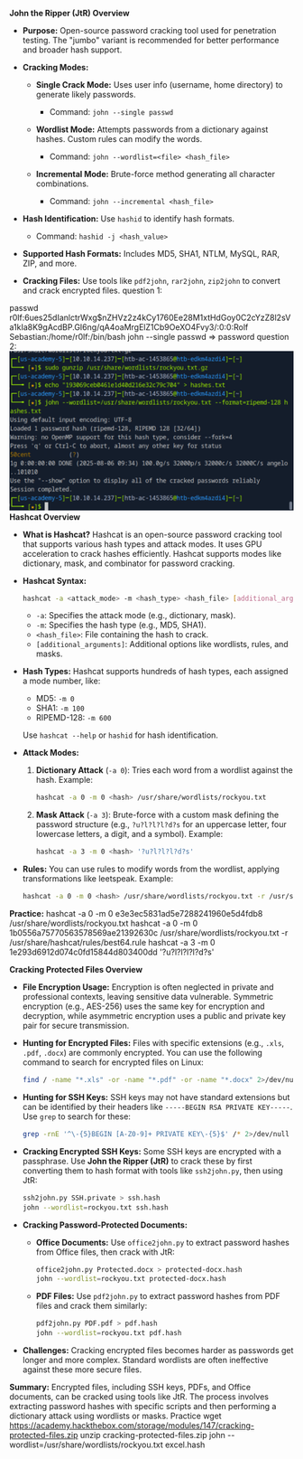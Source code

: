 **John the Ripper (JtR) Overview**

* **Purpose:**
  Open-source password cracking tool used for penetration testing. The "jumbo" variant is recommended for better performance and broader hash support.

* **Cracking Modes:**

  * **Single Crack Mode:**
    Uses user info (username, home directory) to generate likely passwords.

    * Command: `john --single passwd`
  * **Wordlist Mode:**
    Attempts passwords from a dictionary against hashes. Custom rules can modify the words.

    * Command: `john --wordlist=<file> <hash_file>`
  * **Incremental Mode:**
    Brute-force method generating all character combinations.

    * Command: `john --incremental <hash_file>`

* **Hash Identification:**
  Use `hashid` to identify hash formats.

  * Command: `hashid -j <hash_value>`

* **Supported Hash Formats:**
  Includes MD5, SHA1, NTLM, MySQL, RAR, ZIP, and more.

* **Cracking Files:**
  Use tools like `pdf2john`, `rar2john`, `zip2john` to convert and crack encrypted files.
question 1:

passwd
r0lf:$6$ues25dIanlctrWxg$nZHVz2z4kCy1760Ee28M1xtHdGoy0C2cYzZ8l2sVa1kIa8K9gAcdBP.GI6ng/qA4oaMrgElZ1Cb9OeXO4Fvy3/:0:0:Rolf Sebastian:/home/r0lf:/bin/bash 
john --single passwd
=> password
question 2:
![alt text](image.png)
**Hashcat Overview**

* **What is Hashcat?**
  Hashcat is an open-source password cracking tool that supports various hash types and attack modes. It uses GPU acceleration to crack hashes efficiently. Hashcat supports modes like dictionary, mask, and combinator for password cracking.

* **Hashcat Syntax:**

  ```bash
  hashcat -a <attack_mode> -m <hash_type> <hash_file> [additional_arguments]
  ```

  * `-a`: Specifies the attack mode (e.g., dictionary, mask).
  * `-m`: Specifies the hash type (e.g., MD5, SHA1).
  * `<hash_file>`: File containing the hash to crack.
  * `[additional_arguments]`: Additional options like wordlists, rules, and masks.

* **Hash Types:**
  Hashcat supports hundreds of hash types, each assigned a mode number, like:

  * MD5: `-m 0`
  * SHA1: `-m 100`
  * RIPEMD-128: `-m 600`

  Use `hashcat --help` or `hashid` for hash identification.

* **Attack Modes:**

  1. **Dictionary Attack** (`-a 0`):
     Tries each word from a wordlist against the hash.
     Example:

     ```bash
     hashcat -a 0 -m 0 <hash> /usr/share/wordlists/rockyou.txt
     ```

  2. **Mask Attack** (`-a 3`):
     Brute-force with a custom mask defining the password structure (e.g., `?u?l?l?l?d?s` for an uppercase letter, four lowercase letters, a digit, and a symbol).
     Example:

     ```bash
     hashcat -a 3 -m 0 <hash> '?u?l?l?l?d?s'
     ```

* **Rules:**
  You can use rules to modify words from the wordlist, applying transformations like leetspeak.
  Example:

  ```bash
  hashcat -a 0 -m 0 <hash> /usr/share/wordlists/rockyou.txt -r /usr/share/hashcat/rules/best64.rule
  ```
**Practice:**
hashcat -a 0 -m 0 e3e3ec5831ad5e7288241960e5d4fdb8 /usr/share/wordlists/rockyou.txt
hashcat -a 0 -m 0 1b0556a75770563578569ae21392630c /usr/share/wordlists/rockyou.txt -r /usr/share/hashcat/rules/best64.rule
hashcat -a 3 -m 0 1e293d6912d074c0fd15844d803400dd '?u?l?l?l?l?d?s'

**Cracking Protected Files Overview**

* **File Encryption Usage:**
  Encryption is often neglected in private and professional contexts, leaving sensitive data vulnerable. Symmetric encryption (e.g., AES-256) uses the same key for encryption and decryption, while asymmetric encryption uses a public and private key pair for secure transmission.

* **Hunting for Encrypted Files:**
  Files with specific extensions (e.g., `.xls`, `.pdf`, `.docx`) are commonly encrypted. You can use the following command to search for encrypted files on Linux:

  ```bash
  find / -name "*.xls" -or -name "*.pdf" -or -name "*.docx" 2>/dev/null
  ```

* **Hunting for SSH Keys:**
  SSH keys may not have standard extensions but can be identified by their headers like `-----BEGIN RSA PRIVATE KEY-----`. Use `grep` to search for these:

  ```bash
  grep -rnE '^\-{5}BEGIN [A-Z0-9]+ PRIVATE KEY\-{5}$' /* 2>/dev/null
  ```

* **Cracking Encrypted SSH Keys:**
  Some SSH keys are encrypted with a passphrase. Use **John the Ripper (JtR)** to crack these by first converting them to hash format with tools like `ssh2john.py`, then using JtR:

  ```bash
  ssh2john.py SSH.private > ssh.hash
  john --wordlist=rockyou.txt ssh.hash
  ```

* **Cracking Password-Protected Documents:**

  * **Office Documents:** Use `office2john.py` to extract password hashes from Office files, then crack with JtR:

    ```bash
    office2john.py Protected.docx > protected-docx.hash
    john --wordlist=rockyou.txt protected-docx.hash
    ```
  * **PDF Files:** Use `pdf2john.py` to extract password hashes from PDF files and crack them similarly:

    ```bash
    pdf2john.py PDF.pdf > pdf.hash
    john --wordlist=rockyou.txt pdf.hash
    ```

* **Challenges:**
  Cracking encrypted files becomes harder as passwords get longer and more complex. Standard wordlists are often ineffective against these more secure files.

**Summary:**
Encrypted files, including SSH keys, PDFs, and Office documents, can be cracked using tools like JtR. The process involves extracting password hashes with specific scripts and then performing a dictionary attack using wordlists or masks.
Practice
wget https://academy.hackthebox.com/storage/modules/147/cracking-protected-files.zip
unzip cracking-protected-files.zip
john --wordlist=/usr/share/wordlists/rockyou.txt excel.hash

